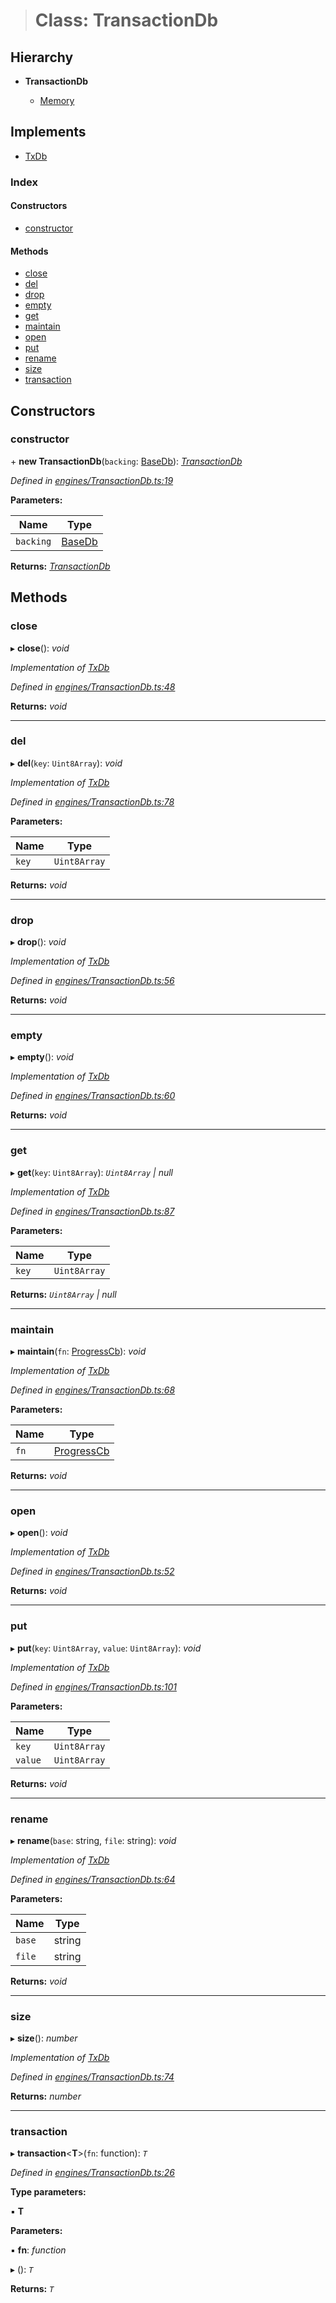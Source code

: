 > # Class: TransactionDb

## Hierarchy

* **TransactionDb**

  * [Memory](_memory_.memory.md)

## Implements

* [TxDb](../interfaces/_types_.txdb.md)

### Index

#### Constructors

* [constructor](_engines_transactiondb_.transactiondb.md#constructor)

#### Methods

* [close](_engines_transactiondb_.transactiondb.md#close)
* [del](_engines_transactiondb_.transactiondb.md#del)
* [drop](_engines_transactiondb_.transactiondb.md#drop)
* [empty](_engines_transactiondb_.transactiondb.md#empty)
* [get](_engines_transactiondb_.transactiondb.md#get)
* [maintain](_engines_transactiondb_.transactiondb.md#maintain)
* [open](_engines_transactiondb_.transactiondb.md#open)
* [put](_engines_transactiondb_.transactiondb.md#put)
* [rename](_engines_transactiondb_.transactiondb.md#rename)
* [size](_engines_transactiondb_.transactiondb.md#size)
* [transaction](_engines_transactiondb_.transactiondb.md#transaction)

## Constructors

###  constructor

\+ **new TransactionDb**(`backing`: [BaseDb](../interfaces/_types_.basedb.md)): *[TransactionDb](_engines_transactiondb_.transactiondb.md)*

*Defined in [engines/TransactionDb.ts:19](https://github.com/polkadot-js/common/blob/0ec2dae/packages/db/src/engines/TransactionDb.ts#L19)*

**Parameters:**

Name | Type |
------ | ------ |
`backing` | [BaseDb](../interfaces/_types_.basedb.md) |

**Returns:** *[TransactionDb](_engines_transactiondb_.transactiondb.md)*

## Methods

###  close

▸ **close**(): *void*

*Implementation of [TxDb](../interfaces/_types_.txdb.md)*

*Defined in [engines/TransactionDb.ts:48](https://github.com/polkadot-js/common/blob/0ec2dae/packages/db/src/engines/TransactionDb.ts#L48)*

**Returns:** *void*

___

###  del

▸ **del**(`key`: `Uint8Array`): *void*

*Implementation of [TxDb](../interfaces/_types_.txdb.md)*

*Defined in [engines/TransactionDb.ts:78](https://github.com/polkadot-js/common/blob/0ec2dae/packages/db/src/engines/TransactionDb.ts#L78)*

**Parameters:**

Name | Type |
------ | ------ |
`key` | `Uint8Array` |

**Returns:** *void*

___

###  drop

▸ **drop**(): *void*

*Implementation of [TxDb](../interfaces/_types_.txdb.md)*

*Defined in [engines/TransactionDb.ts:56](https://github.com/polkadot-js/common/blob/0ec2dae/packages/db/src/engines/TransactionDb.ts#L56)*

**Returns:** *void*

___

###  empty

▸ **empty**(): *void*

*Implementation of [TxDb](../interfaces/_types_.txdb.md)*

*Defined in [engines/TransactionDb.ts:60](https://github.com/polkadot-js/common/blob/0ec2dae/packages/db/src/engines/TransactionDb.ts#L60)*

**Returns:** *void*

___

###  get

▸ **get**(`key`: `Uint8Array`): *`Uint8Array` | null*

*Implementation of [TxDb](../interfaces/_types_.txdb.md)*

*Defined in [engines/TransactionDb.ts:87](https://github.com/polkadot-js/common/blob/0ec2dae/packages/db/src/engines/TransactionDb.ts#L87)*

**Parameters:**

Name | Type |
------ | ------ |
`key` | `Uint8Array` |

**Returns:** *`Uint8Array` | null*

___

###  maintain

▸ **maintain**(`fn`: [ProgressCb](../modules/_types_.md#progresscb)): *void*

*Implementation of [TxDb](../interfaces/_types_.txdb.md)*

*Defined in [engines/TransactionDb.ts:68](https://github.com/polkadot-js/common/blob/0ec2dae/packages/db/src/engines/TransactionDb.ts#L68)*

**Parameters:**

Name | Type |
------ | ------ |
`fn` | [ProgressCb](../modules/_types_.md#progresscb) |

**Returns:** *void*

___

###  open

▸ **open**(): *void*

*Implementation of [TxDb](../interfaces/_types_.txdb.md)*

*Defined in [engines/TransactionDb.ts:52](https://github.com/polkadot-js/common/blob/0ec2dae/packages/db/src/engines/TransactionDb.ts#L52)*

**Returns:** *void*

___

###  put

▸ **put**(`key`: `Uint8Array`, `value`: `Uint8Array`): *void*

*Implementation of [TxDb](../interfaces/_types_.txdb.md)*

*Defined in [engines/TransactionDb.ts:101](https://github.com/polkadot-js/common/blob/0ec2dae/packages/db/src/engines/TransactionDb.ts#L101)*

**Parameters:**

Name | Type |
------ | ------ |
`key` | `Uint8Array` |
`value` | `Uint8Array` |

**Returns:** *void*

___

###  rename

▸ **rename**(`base`: string, `file`: string): *void*

*Implementation of [TxDb](../interfaces/_types_.txdb.md)*

*Defined in [engines/TransactionDb.ts:64](https://github.com/polkadot-js/common/blob/0ec2dae/packages/db/src/engines/TransactionDb.ts#L64)*

**Parameters:**

Name | Type |
------ | ------ |
`base` | string |
`file` | string |

**Returns:** *void*

___

###  size

▸ **size**(): *number*

*Implementation of [TxDb](../interfaces/_types_.txdb.md)*

*Defined in [engines/TransactionDb.ts:74](https://github.com/polkadot-js/common/blob/0ec2dae/packages/db/src/engines/TransactionDb.ts#L74)*

**Returns:** *number*

___

###  transaction

▸ **transaction**<**T**>(`fn`: function): *`T`*

*Defined in [engines/TransactionDb.ts:26](https://github.com/polkadot-js/common/blob/0ec2dae/packages/db/src/engines/TransactionDb.ts#L26)*

**Type parameters:**

▪ **T**

**Parameters:**

▪ **fn**: *function*

▸ (): *`T`*

**Returns:** *`T`*